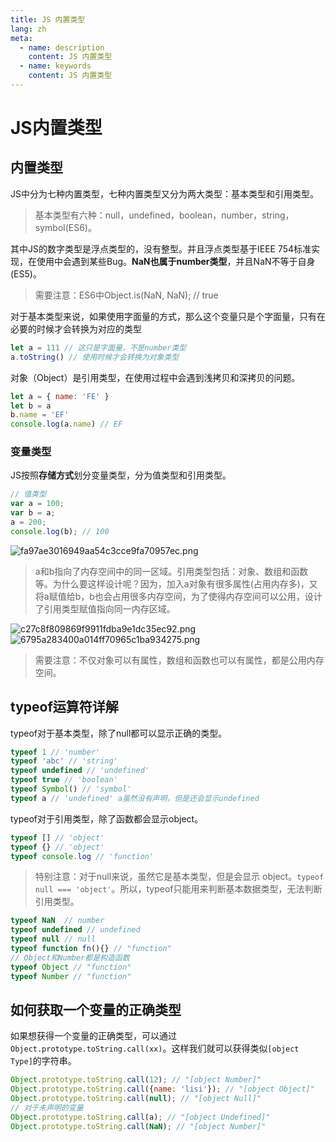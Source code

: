 ```yaml
---
title: JS 内置类型
lang: zh
meta:
  - name: description
    content: JS 内置类型
  - name: keywords
    content: JS 内置类型
---
```

# JS内置类型
## 内置类型
JS中分为七种内置类型，七种内置类型又分为两大类型：基本类型和引用类型。

>基本类型有六种：null，undefined，boolean，number，string，symbol(ES6)。

其中JS的数字类型是浮点类型的，没有整型。并且浮点类型基于IEEE 754标准实现，在使用中会遇到某些Bug。**NaN也属于number类型**，并且NaN不等于自身(ES5)。

>需要注意：ES6中Object.is(NaN, NaN); // true

对于基本类型来说，如果使用字面量的方式，那么这个变量只是个字面量，只有在必要的时候才会转换为对应的类型
```js
let a = 111 // 这只是字面量，不是number类型
a.toString() // 使用时候才会转换为对象类型
```
对象（Object）是引用类型，在使用过程中会遇到浅拷贝和深拷贝的问题。
```js
let a = { name: 'FE' }
let b = a
b.name = 'EF'
console.log(a.name) // EF
```
### 变量类型
JS按照**存储方式**划分变量类型，分为值类型和引用类型。
```js
// 值类型
var a = 100;
var b = a;
a = 200;
console.log(b); // 100
```
![fa97ae3016949aa54c3cce9fa70957ec.png](evernotecid://AC85336C-B325-443E-8ED7-E6554790A944/appyinxiangcom/10797539/ENResource/p1161)

>a和b指向了内存空间中的同一区域。引用类型包括：对象、数组和函数等。为什么要这样设计呢？因为，加入a对象有很多属性(占用内存多)，又将a赋值给b，b也会占用很多内存空间，为了使得内存空间可以公用，设计了引用类型赋值指向同一内存区域。

![c27c8f809869f9911fdba9e1dc35ec92.png](evernotecid://AC85336C-B325-443E-8ED7-E6554790A944/appyinxiangcom/10797539/ENResource/p1162)
![6795a283400a014ff70965c1ba934275.png](evernotecid://AC85336C-B325-443E-8ED7-E6554790A944/appyinxiangcom/10797539/ENResource/p1163)

>需要注意：不仅对象可以有属性，数组和函数也可以有属性，都是公用内存空间。

## typeof运算符详解
typeof对于基本类型，除了null都可以显示正确的类型。
```js
typeof 1 // 'number'
typeof 'abc' // 'string'
typeof undefined // 'undefined'
typeof true // 'boolean'
typeof Symbol() // 'symbol'
typeof a // 'undefined' a虽然没有声明，但是还会显示undefined
```
typeof对于引用类型，除了函数都会显示object。
```js
typeof [] // 'object'
typeof {} // 'object'
typeof console.log // 'function'
```
>特别注意：对于null来说，虽然它是基本类型，但是会显示 object。`typeof null === 'object'`。所以，typeof只能用来判断基本数据类型，无法判断引用类型。
```js
typeof NaN  // number
typeof undefined // undefined
typeof null // null
typeof function fn(){} // "function"
// Object和Number都是构造函数
typeof Object // "function"
typeof Number // "function"
```
## 如何获取一个变量的正确类型
如果想获得一个变量的正确类型，可以通过 `Object.prototype.toString.call(xx)`。这样我们就可以获得类似`[object Type]`的字符串。

```js
Object.prototype.toString.call(12); // "[object Number]"
Object.prototype.toString.call({name: 'lisi'}); // "[object Object]"
Object.prototype.toString.call(null); // "[object Null]"
// 对于未声明的变量
Object.prototype.toString.call(a); // "[object Undefined]"
Object.prototype.toString.call(NaN); // "[object Number]"
```
<Valine></Valine>